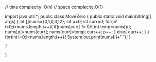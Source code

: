 // time complecity :O(n)
// space complecity:O(1)

import java.util.*;
public class MoveZero {
    public static void main(String[] args) {
        int []nums={0,1,0,3,12};
        int p=0;
        int curr=0;
        for(int i=0;i<nums.length;i++){
            if(nums[curr] != 0){
                int temp=nums[p];
                nums[p]=nums[curr];
                nums[curr]=temp;
                curr++;
                p++;
            } else{
                curr++;
            }
        }
        for(int i=0;i<nums.length;i++){
            System.out.print(nums[i]+" ");
        }
        
    } 
}
